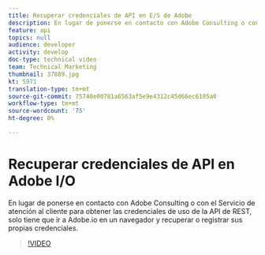 ```yaml
---
title: Recuperar credenciales de API en E/S de Adobe
description: En lugar de ponerse en contacto con Adobe Consulting o con el Servicio de atención al cliente para obtener las credenciales de uso de la API de REST, solo tiene que ir a Adobe.io en un navegador y recuperar o registrar sus propias credenciales.
feature: api
topics: null
audience: developer
activity: develop
doc-type: technical video
team: Technical Marketing
thumbnail: 37889.jpg
kt: 5971
translation-type: tm+mt
source-git-commit: 75748e00781a6563af5e9e4312c45d66ec6105a0
workflow-type: tm+mt
source-wordcount: '75'
ht-degree: 0%

---
```



# Recuperar credenciales de API en Adobe I/O

En lugar de ponerse en contacto con Adobe Consulting o con el Servicio de atención al cliente para obtener las credenciales de uso de la API de REST, solo tiene que ir a Adobe.io en un navegador y recuperar o registrar sus propias credenciales.

>[!VIDEO](https://video.tv.adobe.com/v/37889/?quality=12&learn=on)
